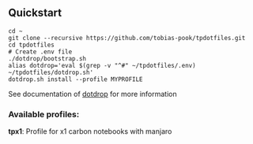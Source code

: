 
## Quickstart


```
cd ~
git clone --recursive https://github.com/tobias-pook/tpdotfiles.git
cd tpdotfiles
# Create .env file
./dotdrop/bootstrap.sh
alias dotdrop='eval $(grep -v "^#" ~/tpdotfiles/.env) ~/tpdotfiles/dotdrop.sh'
dotdrop.sh install --profile MYPROFILE
```

See documentation of [dotdrop](https://github.com/deadc0de6/dotdrop) for more information

### Available profiles:
  **tpx1**: Profile for x1 carbon notebooks with manjaro
